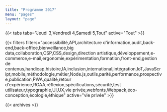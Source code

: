```yaml
---
title: "Programme 2017"
menu: "pages"
layout: "page"
---
```


{{< tabs tabs="Jeudi 3,Vendredi 4,Samedi 5,Tout" active="Tout" >}}

{{< filters filters="accessibilité,API,architecture d'information,audit,back-end,back-office,bienveillance,big data,collaboration,CSP,CSS,design,direction artistique,développement,e-commerce,e-mail,ergonomie,expérimentation,formation,front-end,gestion de contenus,handicap,histoire,IA,inclusion,international,intégration,IoT,JavaScript,mobile,méthodologie,métier,Node.js,outils,parité,performance,prospective,publication,PWA,qualité,retour d'expérience,RGAA,réflexion,spécifications,sécurité,test utilisateur,typographie,UI,UX,vie privée,webfonts,Webpack,éco-conception,écologie,éthique" active="vie privée" >}}

{{< archives >}}
